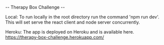 -- Therapy Box Challenge --

Local:
To run locally in the root directory run the command 'npm run dev'.
This will set serve the react client and node server concurrently.

Heroku:
The app is deployed on Heroku and is available here.
https://therapy-box-challenge.herokuapp.com/
